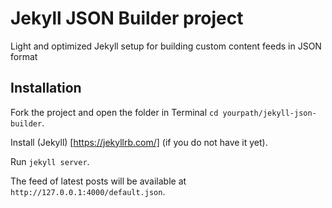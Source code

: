 # Jekyll JSON Builder project
Light and optimized Jekyll setup for building custom content feeds in JSON format

## Installation
Fork the project and open the folder in Terminal `cd yourpath/jekyll-json-builder`.

Install (Jekyll) [https://jekyllrb.com/] (if you do not have it yet).

Run `jekyll server`.

The feed of latest posts will be available at `http://127.0.0.1:4000/default.json`.